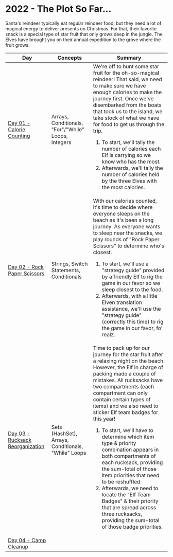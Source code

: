 # 2022 - The Plot So Far...

Santa's reindeer typically eat regular reindeer food, but they need a lot of magical energy to deliver presents on Christmas. For that, their favorite snack is a special type of star fruit that only grows deep in the jungle. The Elves have brought you on their annual expedition to the grove where the fruit grows.

|                              Day                              |               Concepts               | Summary  |
| ------------------------------------------------------------- | ------------------------------------ | -------- |
| [Day 01 - Calorie Counting](advent-of-code/2022/day01)        | Arrays, Conditionals, "For"/"While" Loops, Integers | We're off to hunt some star fruit for the oh-so-magical reindeer! That said, we need to make sure we have enough calories to make the journey first. Once we've disembarked from the boats that took us to the island, we take stock of what we have for food to get us through the trip. <ol><li>To start, we'll tally the number of calories each Elf is carrying so we know who has the most.</li><li>Afterwards, we'll tally the number of calories held by the three Elves with the most calories.</li></ol> |
| [Day 02 - Rock Paper Scissors](advent-of-code/2022/day02)     | Strings, Switch Statements, Conditionals | With our calories counted, it's time to decide where everyone sleeps on the beach as it's been a long journey. As everyone wants to sleep near the snacks, we play rounds of "Rock Paper Scissors" to determine who's closest. <ol><li>To start, we'll use a "strategy guide" provided by a friendly Elf to rig the game in our favor so we sleep closest to the food.</li><li>Afterwards, with a little Elven translation assistance, we'll use the "strategy guide" (correctly this time) to rig the game in our favor, fo' realz.</li><ol> |
| [Day 03 - Rucksack Reorganization](advent-of-code/2022/day03) | Sets (HashSet), Arrays, Conditionals, "While" Loops | Time to pack up for our journey for the star fruit after a relaxing night on the beach. However, the Elf in charge of packing made a couple of mistakes. All rucksacks have two compartments (each compartment can only contain certain types of items) and we also need to sticker Elf team badges for this year! <ol><li>To start, we'll have to determine which item type & priority combination appears in both compartments of each rucksack, providing the sum-total of those item priorities that need to be reshuffled.</li><li>Afterwards, we need to locate the "Elf Team Badges" & their priority that are spread across three rucksacks, providing the sum-total of those badge priorities.</li><ol> |
| [Day 04 - Camp Cleanup](advent-of-code/2022/day04) | 
